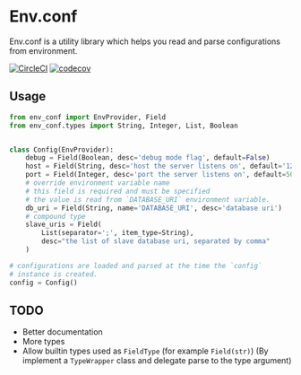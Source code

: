 # Env.conf

Env.conf is a utility library which helps you read and parse configurations from
environment.


[![CircleCI](https://img.shields.io/circleci/project/github/QuantumGhost/env_conf.svg?style=plastic)](https://circleci.com/gh/QuantumGhost/env_conf)
[![codecov](https://codecov.io/gh/QuantumGhost/env_conf/branch/master/graph/badge.svg)](https://codecov.io/gh/QuantumGhost/env_conf)

## Usage

~~~py
from env_conf import EnvProvider, Field
from env_conf.types import String, Integer, List, Boolean


class Config(EnvProvider):
    debug = Field(Boolean, desc='debug mode flag', default=False)
    host = Field(String, desc='host the server listens on', default='127.0.0.0')
    port = Field(Integer, desc='port the server listens on', default=5000)
    # override environment variable name
    # this field is required and must be specified
    # the value is read from `DATABASE_URI` environment variable.
    db_uri = Field(String, name='DATABASE_URI', desc='database uri')
    # compound type
    slave_uris = Field(
        List(separator=';', item_type=String),
        desc="the list of slave database uri, separated by comma"
    )

# configurations are loaded and parsed at the time the `config`
# instance is created.
config = Config()
~~~

## TODO

 - Better documentation
 - More types
 - Allow builtin types used as `FieldType` (for example `Field(str)`)
   (By implement a `TypeWrapper` class and delegate parse to the type
   argument)
